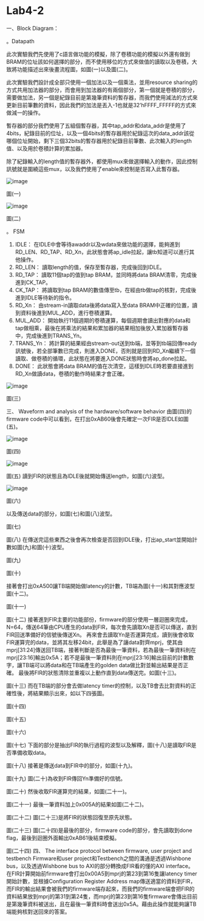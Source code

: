 # Lab4-2

一、Block Diagram：

  。Datapath
  
  此次實驗我們先使用了c語言做功能的模擬，除了卷積功能的模擬以外還有做到BRAM的位址該如何選擇的部分，而不使用移位的方式來做值的讀取以及卷積，大致將功能描述出來後畫流程圖，如圖(一)以及圖(二)。
  
  此次實驗我們設計成全部只使用一個加法以及一個乘法，並用resource sharing的方式共用加法器的部分，而會用到加法器的有兩個部分，第一個就是卷積的部分，需要做加法，另一個是紀錄目前是第幾筆資料的暫存器，而我們使用減法的方式來更新目前筆數的資料，因此我們的加法是丟入-1也就是32’hFFFF_FFFFF的方式來做減一的操作。
  
  暫存器的部分我們使用了五組個暫存器，其中tap_addr和data_addr是使用了4bits，紀錄目前的位址，以及一個4bits的暫存器用於紀錄這次的data_addr該從哪個位址開始，剩下三個32bits的暫存器用於紀錄目前筆數、此次輸入的length值、以及用於卷積計算的累加器。
  	
  除了紀錄輸入的length值的暫存器外，都使用mux來做選擇輸入的動作，因此控制訊號就是圍繞這些mux，以及我們使用了enable來控制是否寫入此暫存器。
   
  ![image](https://github.com/Fossum2523/Lab4-2/assets/131112486/cd405d9d-67f4-45ba-9a24-dc8ef636d9e2)
  
  圖(一)
  
  ![image](https://github.com/Fossum2523/Lab4-2/assets/131112486/0b5acb24-cc54-446b-98b0-7b708f06b4c8)
  
  圖(二)

。	FSM
  1.	IDLE：
  在IDLE中會等待awaddr以及wdata來做功能的選擇，能夠進到RD_LEN、RD_TAP、RD_Xn，此狀態會將ap_idle拉起，讓tb知道可以進行其他操作。
  2.	RD_LEN：
  讀取length的值，保存至暫存器，完成後回到IDLE。
  3.	RD_TAP：
  讀取11個tap的值到tap BRAM，並同時將data BRAM清零，完成後進到CK_TAP。
  4.	CK_TAP：
  將讀取到tap BRAM的數值傳至tb，在經由tb做tap的核對，完成後進到IDLE等待新的指令。
  5.	RD_Xn：
  由stream-in讀取data後將data寫入至data BRAM中正確的位置，讀到資料後進到MUL_ADD，進行卷積運算。
  6.	MUL_ADD：
  開始執行11個週期的卷積運算，每個週期會讀出對應的data和tap做相乘，最後在將乘法的結果和累加器的結果相加後放入累加器暫存器中，完成後進到TRANS_Yn。
  7.	TRANS_Yn：
  將計算的結果經由stream-out送到tb端，並等到tb端回傳ready訊號後，若全部筆數已完成，則進入DONE，否則就是回到RD_Xn繼續下一個讀取、做卷積的循環，此狀態在將要進入DONE狀態時會將ap_done拉起。
  8.	DONE：
  此狀態會將data BRAM的值在次清空，這樣到IDLE時若要直接進到RD_Xn做讀data，卷積的動作時結果才會正確。

  ![image](https://github.com/Fossum2523/Lab4-2/assets/131112486/118a0982-bc42-4c5e-8f5c-49e4420b5b49)

  圖(三)

三、	Waveform and analysis of the hardware/software behavior
由圖(四)的firmware code中可以看到，在打出0xAB60後會先確定一次FIR是否IDLE如圖(五)。

![image](https://github.com/Fossum2523/Lab4-2/assets/131112486/63791b1c-5cd3-4b47-80f1-396f5c8cd90f)

圖(四)

![image](https://github.com/Fossum2523/Lab4-2/assets/131112486/5e1759dd-5548-490e-a529-87854196f452)

圖(五)
讀到FIR的狀態且為IDLE後就開始傳送length，如圖(六)波型。

![image](https://github.com/Fossum2523/Lab4-2/assets/131112486/ebd9425a-613a-46bd-a498-b9263c227dcb)

圖(六)


以及傳送data的部分，如圖(七)和圖(八)波型。



圖(七)



圖(八)
在傳送完這些東西之後會再次檢查是否回到IDLE後，打出ap_start並開始計數如圖(九)和圖(十)波型。



圖(九)



圖(十)






接著會打出0xA500讓TB端開始做latency的計數，TB端為圖(十一)和其對應波型圖(十二)。
 
圖(十一)
 
圖(十二)
接著進到FIR主要的功能部份，firmware的部分使用一層迴圈來完成，N=64，傳送64筆由CPU產生的data到FIR，每次會先讀取Xn是否可以傳送，直到FIR回送準備好的信號後傳送Xn。
再來會去讀取Yn是否運算完成，讀到後會收取FIR運算完的data，並將其左移24bit，此舉是為了讓data對齊mprj，使其由mprj[31:24]傳送回TB端，接著判斷是否為最後一筆資料，若為最後一筆資料則在mprj[23:16]輸出0x5A；若不是最後一筆資料則在mprj[23:16]輸出目前的計數數字，讓TB端可以將data和在TB端產生的golden data做比對並輸出結果是否正確。
最後將FIR的狀態清除並重複以上動作直到data傳送完。如圖(十三)。
 
圖(十三)
而在TB端的部分會去做latency timer的控制，以及TB會去比對資料的正確性後，將結果顯示出來，如以下四張圖。
 
圖(十四)
 
圖(十五)

 
圖(十六)
 
圖(十七)
下面的部分是抽出FIR的執行過程的波型以及解釋，圖(十八)是讀取FIR是否準備收取data。
 
圖(十八)
接著是傳送data到FIR中的部分，如圖(十九)。
 
圖(十九)
圖(二十)為收到FIR傳回Yn準備好的信號。
 
圖(二十)
然後收取FIR運算完的結果，如圖(二十一)。
 
圖(二十一)
最後一筆資料加上0x005A的結果如圖(二十二)。
 
圖(二十二)
圖(二十三)是將FIR的狀態回復至原先狀態。
 
圖(二十三)
圖(二十四)是最後的部分，firmware code的部分，會先讀取到done flag，最後到迴圈外面輸出0xAB61後結束模擬。
 
圖(二十四)
四、	The interface protocol between firmware, user project and testbench
Firmware和user project和Testbench之間的溝通是透過Wishbone bus，以及透過Wishbone bus to AXI的部分轉換成FIR看的懂的AXI interface。在FIR計算開始前firmware會打出0x00A5到mprj的第23到第16隻讓latency timer開始計數，並根據Configuration Register Address map傳送適當的資料到FIR，而FIR的輸出結果會被我們的firmware端存起來，而我們的firmware端會把FIR的資料結果放到mprj的第31到第24隻，而mprj的第23到第16隻firmware會傳出目前是第幾筆資料被送出，且在最後一筆資料時會送出0x5A。藉由此操作就能夠讓TB端能夠核對送回來的答案。
